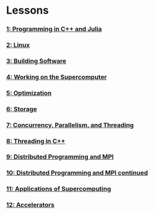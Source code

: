 ---
---

# Lessons

### [1: Programming in C++ and Julia](lessons/1.md)

### [2: Linux](lessons/2.md)

### [3: Building Software](lessons/3.md)

### [4: Working on the Supercomputer](lessons/4.md)

### [5: Optimization](lessons/5.md)

### [6: Storage](lessons/6.md)

### [7: Concurrency, Parallelism, and Threading](lessons/7.md)

### [8: Threading in C++](lessons/8.md)

### [9: Distributed Programming and MPI](lessons/9.md)

### [10: Distributed Programming and MPI continued](lessons/10.md)

### [11: Applications of Supercomputing](lessons/11.md)

### [12: Accelerators](lessons/12.md)
<!---

### [13: HPC Programming IRL](lessons/13-irl.md)
-->